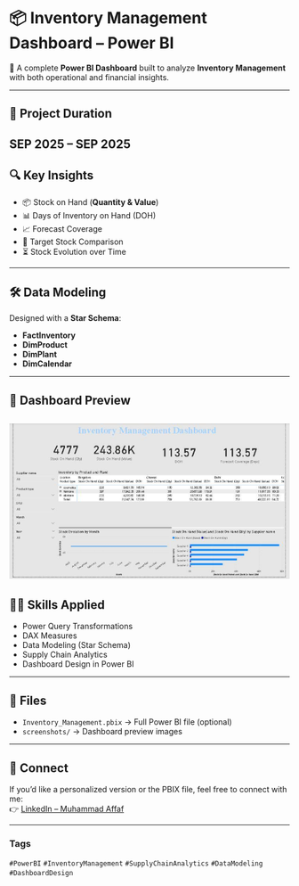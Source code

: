 # 📦 Inventory Management Dashboard – Power BI

🚀 A complete **Power BI Dashboard** built to analyze **Inventory Management** with both operational and financial insights.  



---
## 📅 Project Duration
**SEP 2025 – SEP 2025**
---

## 🔍 Key Insights
- 📦 Stock on Hand (**Quantity & Value**)  
- 📊 Days of Inventory on Hand (DOH)  
- 📈 Forecast Coverage  
- 🎯 Target Stock Comparison  
- ⏳ Stock Evolution over Time  

---

## 🛠️ Data Modeling
Designed with a **Star Schema**:
- **FactInventory**  
- **DimProduct**  
- **DimPlant**  
- **DimCalendar**  

---

## 📸 Dashboard Preview
![Overview](3.jpg)  
---

## 🧑‍💻 Skills Applied
- Power Query Transformations  
- DAX Measures  
- Data Modeling (Star Schema)  
- Supply Chain Analytics  
- Dashboard Design in Power BI  

---

## 📂 Files
- `Inventory_Management.pbix` → Full Power BI file (optional)  
- `screenshots/` → Dashboard preview images  

---

## 🔗 Connect
If you’d like a personalized version or the PBIX file, feel free to connect with me:  
👉 [LinkedIn – Muhammad Affaf](https://www.linkedin.com/in/muhammadaffaf/)  

---

### Tags
`#PowerBI` `#InventoryManagement` `#SupplyChainAnalytics` `#DataModeling` `#DashboardDesign`
